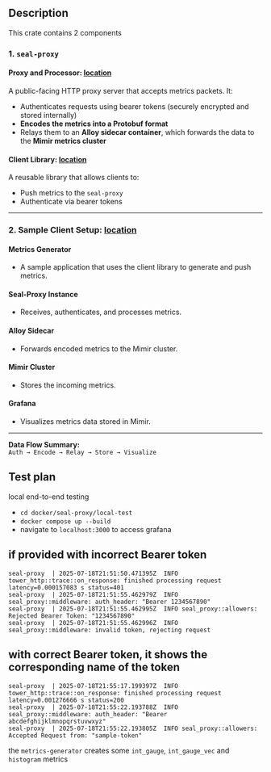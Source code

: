 ## Description 

This crate contains 2 components 

### 1. `seal-proxy`

#### Proxy and Processor: [location](./src/main.rs)
A public-facing HTTP proxy server that accepts metrics packets. It:

- Authenticates requests using bearer tokens (securely encrypted and stored internally)
- **Encodes the metrics into a Protobuf format**
- Relays them to an **Alloy sidecar container**, which forwards the data to the **Mimir metrics cluster**

#### Client Library: [location](./src/client.rs)
A reusable library that allows clients to:

- Push metrics to the `seal-proxy`
- Authenticate via bearer tokens

---

### 2. Sample Client Setup: [location](../../docker/seal-proxy/local-test/metrics-generator/src/main.rs)

#### Metrics Generator
- A sample application that uses the client library to generate and push metrics.

#### Seal-Proxy Instance
- Receives, authenticates, and processes metrics.

#### Alloy Sidecar
- Forwards encoded metrics to the Mimir cluster.

#### Mimir Cluster
- Stores the incoming metrics.

#### Grafana
- Visualizes metrics data stored in Mimir.

---

**Data Flow Summary:**  
`Auth → Encode → Relay → Store → Visualize`


## Test plan 

local end-to-end testing
- `cd docker/seal-proxy/local-test`
- `docker compose up --build`
- navigate to `localhost:3000` to access grafana

## if provided with incorrect Bearer token
```
seal-proxy  | 2025-07-18T21:51:50.471395Z  INFO tower_http::trace::on_response: finished processing request latency=0.000157083 s status=401
seal-proxy  | 2025-07-18T21:51:55.462979Z  INFO seal_proxy::middleware: auth_header: "Bearer 1234567890"
seal-proxy  | 2025-07-18T21:51:55.462995Z  INFO seal_proxy::allowers: Rejected Bearer Token: "1234567890"
seal-proxy  | 2025-07-18T21:51:55.462996Z  INFO seal_proxy::middleware: invalid token, rejecting request
```

## with correct Bearer token, it shows the corresponding name of the token
```
seal-proxy  | 2025-07-18T21:55:17.199397Z  INFO tower_http::trace::on_response: finished processing request latency=0.001276666 s status=200
seal-proxy  | 2025-07-18T21:55:22.193788Z  INFO seal_proxy::middleware: auth_header: "Bearer abcdefghijklmnopqrstuvwxyz"
seal-proxy  | 2025-07-18T21:55:22.193805Z  INFO seal_proxy::allowers: Accepted Request from: "sample-token"
```

the `metrics-generator` creates some `int_gauge`, `int_gauge_vec` and `histogram` metrics
